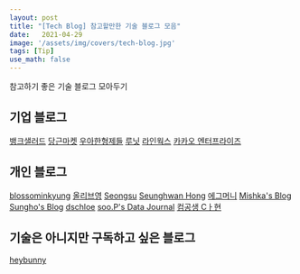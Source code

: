 ```yaml
---
layout: post
title: "[Tech Blog] 참고할만한 기술 블로그 모음"
date:   2021-04-29
image: '/assets/img/covers/tech-blog.jpg'
tags: [Tip]
use_math: false
---
```

참고하기 좋은 기술 블로그 모아두기

<!--more-->

## 기업 블로그
[뱅크샐러드](https://blog.banksalad.com/tech/)
[당근마켓](https://medium.com/daangn)
[우아한형제들](https://woowabros.github.io/)
[루닛](https://blog.lunit.io/)
[라인웍스](https://blog.linewalks.com/)
[카카오 엔터프라이즈](https://kakaoenterprise.github.io/papers/)

## 개인 블로그
[blossominkyung](https://blossominkyung.com/)
[올리브영](https://tech.oliveyoung.co.kr/)
[Seongsu](https://baeseongsu.github.io/)
[Seunghwan Hong](https://harrydrippin.github.io/)
[에그머니](https://wansook0316.github.io/)
[Mishka's Blog](https://mishka.kr/)
[Sungho's Blog](https://sgc109.github.io/)
[dschloe](https://dschloe.github.io/)
[soo.P's Data Journal](https://soohee410.github.io/)
[컴공생 Cㅏ현](https://kagus2.tistory.com/)

## 기술은 아니지만 구독하고 싶은 블로그
[heybunny](https://www.heybunny.io/blog)